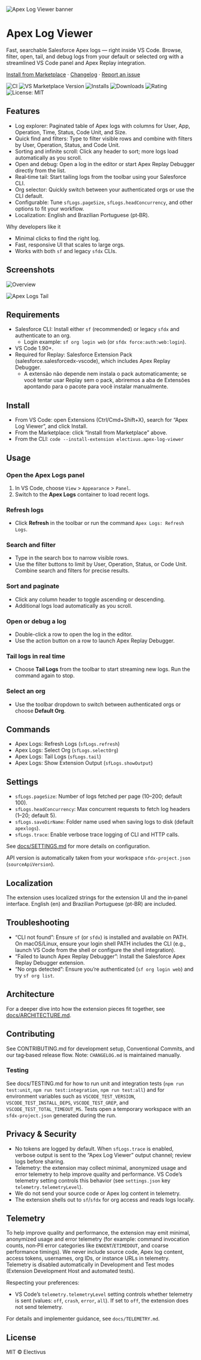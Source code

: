 ![Apex Log Viewer banner](https://raw.githubusercontent.com/Electivus/Apex-Log-Viewer/main/media/banner.png)

# Apex Log Viewer

Fast, searchable Salesforce Apex logs — right inside VS Code. Browse, filter, open, tail, and debug logs from your default or selected org with a streamlined VS Code panel and Apex Replay integration.

[Install from Marketplace](https://marketplace.visualstudio.com/items?itemName=electivus.apex-log-viewer) · [Changelog](CHANGELOG.md) · [Report an issue](https://github.com/Electivus/Apex-Log-Viewer/issues)

![CI](https://github.com/Electivus/Apex-Log-Viewer/actions/workflows/ci.yml/badge.svg?branch=main)
![VS Marketplace Version](https://img.shields.io/visual-studio-marketplace/v/electivus.apex-log-viewer?label=Marketplace)
![Installs](https://img.shields.io/visual-studio-marketplace/i/electivus.apex-log-viewer)
![Downloads](https://img.shields.io/visual-studio-marketplace/d/electivus.apex-log-viewer)
![Rating](https://img.shields.io/visual-studio-marketplace/r/electivus.apex-log-viewer)
![License: MIT](https://img.shields.io/badge/license-MIT-blue.svg)

## Features

- Log explorer: Paginated table of Apex logs with columns for User, App, Operation, Time, Status, Code Unit, and Size.
- Quick find and filters: Type to filter visible rows and combine with filters by User, Operation, Status, and Code Unit.
- Sorting and infinite scroll: Click any header to sort; more logs load automatically as you scroll.
- Open and debug: Open a log in the editor or start Apex Replay Debugger directly from the list.
- Real‑time tail: Start tailing logs from the toolbar using your Salesforce CLI.
- Org selector: Quickly switch between your authenticated orgs or use the CLI default.
- Configurable: Tune `sfLogs.pageSize`, `sfLogs.headConcurrency`, and other options to fit your workflow.
- Localization: English and Brazilian Portuguese (pt‑BR).

Why developers like it

- Minimal clicks to find the right log.
- Fast, responsive UI that scales to large orgs.
- Works with both `sf` and legacy `sfdx` CLIs.

## Screenshots

![Overview](https://raw.githubusercontent.com/Electivus/Apex-Log-Viewer/main/media/docs/hero.gif)

![Apex Logs Tail](https://raw.githubusercontent.com/Electivus/Apex-Log-Viewer/main/media/docs/apex-tail-log.gif)

## Requirements

- Salesforce CLI: Install either `sf` (recommended) or legacy `sfdx` and authenticate to an org.
  - Login example: `sf org login web` (or `sfdx force:auth:web:login`).
- VS Code 1.90+.
- Required for Replay: Salesforce Extension Pack (salesforce.salesforcedx-vscode), which includes Apex Replay Debugger.
  - A extensão não depende nem instala o pack automaticamente; se você tentar usar Replay sem o pack, abriremos a aba de Extensões apontando para o pacote para você instalar manualmente.

## Install

- From VS Code: open Extensions (Ctrl/Cmd+Shift+X), search for “Apex Log Viewer”, and click Install.
- From the Marketplace: click “Install from Marketplace” above.
- From the CLI: `code --install-extension electivus.apex-log-viewer`

## Usage

### Open the Apex Logs panel

1. In VS Code, choose `View` > `Appearance` > `Panel`.
2. Switch to the **Apex Logs** container to load recent logs.

### Refresh logs

- Click **Refresh** in the toolbar or run the command `Apex Logs: Refresh Logs`.

### Search and filter

- Type in the search box to narrow visible rows.
- Use the filter buttons to limit by User, Operation, Status, or Code Unit. Combine search and filters for precise results.

### Sort and paginate

- Click any column header to toggle ascending or descending.
- Additional logs load automatically as you scroll.

### Open or debug a log

- Double-click a row to open the log in the editor.
- Use the action button on a row to launch Apex Replay Debugger.

### Tail logs in real time

- Choose **Tail Logs** from the toolbar to start streaming new logs. Run the command again to stop.

### Select an org

- Use the toolbar dropdown to switch between authenticated orgs or choose **Default Org**.

## Commands

- Apex Logs: Refresh Logs (`sfLogs.refresh`)
- Apex Logs: Select Org (`sfLogs.selectOrg`)
- Apex Logs: Tail Logs (`sfLogs.tail`)
- Apex Logs: Show Extension Output (`sfLogs.showOutput`)

## Settings

- `sfLogs.pageSize`: Number of logs fetched per page (10–200; default 100).
- `sfLogs.headConcurrency`: Max concurrent requests to fetch log headers (1–20; default 5).
- `sfLogs.saveDirName`: Folder name used when saving logs to disk (default `apexlogs`).
- `sfLogs.trace`: Enable verbose trace logging of CLI and HTTP calls.

See [docs/SETTINGS.md](docs/SETTINGS.md) for more details on configuration.

API version is automatically taken from your workspace `sfdx-project.json` (`sourceApiVersion`).

## Localization

The extension uses localized strings for the extension UI and the in‑panel interface. English (en) and Brazilian Portuguese (pt-BR) are included.

## Troubleshooting

- “CLI not found”: Ensure `sf` (or `sfdx`) is installed and available on PATH. On macOS/Linux, ensure your login shell PATH includes the CLI (e.g., launch VS Code from the shell or configure the shell integration).
- “Failed to launch Apex Replay Debugger”: Install the Salesforce Apex Replay Debugger extension.
- “No orgs detected”: Ensure you’re authenticated (`sf org login web`) and try `sf org list`.

## Architecture

For a deeper dive into how the extension pieces fit together, see [docs/ARCHITECTURE.md](docs/ARCHITECTURE.md).

## Contributing

See CONTRIBUTING.md for development setup, Conventional Commits, and our tag‑based release flow. Note: `CHANGELOG.md` is maintained manually.

### Testing

See docs/TESTING.md for how to run unit and integration tests (`npm run test:unit`, `npm run test:integration`, `npm run test:all`) and for environment variables such as `VSCODE_TEST_VERSION`, `VSCODE_TEST_INSTALL_DEPS`, `VSCODE_TEST_GREP`, and `VSCODE_TEST_TOTAL_TIMEOUT_MS`. Tests open a temporary workspace with an `sfdx-project.json` generated during the run.

## Privacy & Security

- No tokens are logged by default. When `sfLogs.trace` is enabled, verbose output is sent to the “Apex Log Viewer” output channel; review logs before sharing.
- Telemetry: the extension may collect minimal, anonymized usage and error telemetry to help improve quality and performance. VS Code’s telemetry setting controls this behavior (see `settings.json` key `telemetry.telemetryLevel`).
- We do not send your source code or Apex log content in telemetry.
- The extension shells out to `sf`/`sfdx` for org access and reads logs locally.

## Telemetry

To help improve quality and performance, the extension may emit minimal, anonymized usage and error telemetry (for example: command invocation counts, non‑PII error categories like `ENOENT`/`ETIMEDOUT`, and coarse performance timings). We never include source code, Apex log content, access tokens, usernames, org IDs, or instance URLs in telemetry. Telemetry is disabled automatically in Development and Test modes (Extension Development Host and automated tests).

Respecting your preferences:
- VS Code’s `telemetry.telemetryLevel` setting controls whether telemetry is sent (values: `off`, `crash`, `error`, `all`). If set to `off`, the extension does not send telemetry.

For details and implementer guidance, see `docs/TELEMETRY.md`.

## License

MIT © Electivus
